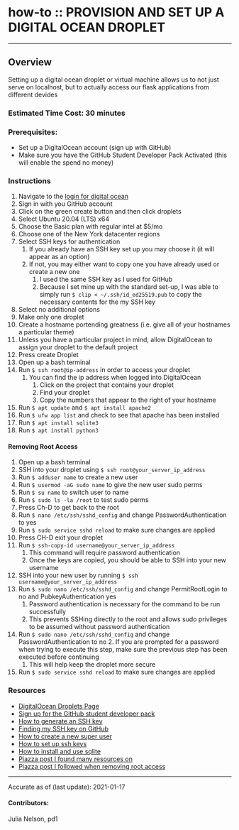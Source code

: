 # how-to :: PROVISION AND SET UP A DIGITAL OCEAN DROPLET
---
## Overview
Setting up a digital ocean droplet or virtual machine allows us to not just serve on localhost, but to actually access our flask applications from different devides

### Estimated Time Cost: 30 minutes

### Prerequisites:

- Set up a DigitalOcean account (sign up with GitHub)
- Make sure you have the GitHub Student Developer Pack Activated (this will enable the spend no money)

### Instructions

1. Navigate to the [login for digital ocean](https://cloud.digitalocean.com/projects/login)
2. Sign in with you GitHub account
3. Click on the green create button and then click droplets
4. Select Ubuntu 20.04 (LTS) x64
5. Choose the Basic plan with regular intel at $5/mo
6. Choose one of the New York datacenter regions
7. Select SSH keys for authentication
    1. If you already have an SSH key set up you may choose it (it will appear as an option)
    2. If not, you may either want to copy one you have already used or create a new one
        1. I used the same SSH key as I used for GitHub
        2. Because I set mine up with the standard set-up, I was able to simply run `$ clip < ~/.ssh/id_ed25519.pub` to copy the necessary contents for the my SSH key
8. Select no additional options
9. Make only one droplet
10. Create a hostname portending greatness (i.e. give all of your hostnames a particular theme)
11. Unless you have a particular project in mind, allow DigitalOcean to assign your droplet to the default project
12. Press create Droplet
13. Open up a bash terminal
14. Run `$ ssh root@ip-address` in order to access your droplet
    1. You can find the ip address when logged into DigitalOcean
        1. Click on the project that contains your droplet
        1. Find your droplet
        2. Copy the numbers that appear to the right of your hostname
15. Run `$ apt update` and `$ apt install apache2`
16. Run `$ ufw app list` and check to see that apache has been installed
17. Run `$ apt install sqlite3`
18. Run `$ apt install python3`

#### Removing Root Access

1. Open up a bash terminal
2. SSH into your droplet using `$ ssh root@your_server_ip_address`
3. Run `$ adduser name` to create a new user
4. Run `$ usermod -aG sudo name` to give the new user sudo perms
5. Run `$ su name` to switch user to name
6. Run `$ sudo ls -la /root` to test sudo perms
7. Press Ch-D to get back to the root
8. Run `$ nano /etc/ssh/sshd_config` and change PasswordAuthentication to yes
9. Run `$ sudo service sshd reload` to make sure changes are applied
10. Press CH-D exit your droplet
11. Run `$ ssh-copy-id username@your_server_ip_address`
    1. This command will require password authentication
    2. Once the keys are copied, you should be able to SSH into your new username
13. SSH into your new user by running `$ ssh username@your_server_ip_address`
14. Run `$ sudo nano /etc/ssh/sshd_config` and change PermitRootLogin to no and PubkeyAuthentication yes
    1. Password authentication is necessary for the command to be run successfully
    1. This prevents SSHing directly to the root and allows sudo privileges to be assumed without password authentication
14. Run `$ sudo nano /etc/ssh/sshd_config` and change PasswordAuthentication to no
    2. If you are prompted for a password when trying to execute this step, make sure the previous step has been executed before continuing
    1. This will help keep the droplet more secure
15. Run `$ sudo service sshd reload` to make sure changes are applied

### Resources
* [DigitalOcean Droplets Page](https://www.digitalocean.com/products/droplets/)
* [Sign up for the GitHub student developer pack](https://education.github.com/discount_requests/student_application)
* [How to generate an SSH key](https://docs.github.com/en/authentication/connecting-to-github-with-ssh/generating-a-new-ssh-key-and-adding-it-to-the-ssh-agent)
* [Finding my SSH key on GitHub](https://docs.github.com/en/authentication/connecting-to-github-with-ssh/adding-a-new-ssh-key-to-your-github-account)
* [How to create a new super user](https://www.digitalocean.com/community/tutorials/how-to-create-a-new-sudo-enabled-user-on-ubuntu-18-04-quickstart)
* [How to set up ssh keys](https://www.digitalocean.com/community/tutorials/how-to-set-up-ssh-keys-on-ubuntu-20-04#step-2-%E2%80%94-copying-the-public-key-to-your-ubuntu-server)
* [How to install and use sqlite](https://www.digitalocean.com/community/tutorials/how-to-install-and-use-sqlite-on-ubuntu-20-04)
* [Piazza post I found many resources on](https://piazza.com/class/kv0wqn7faux3ye?cid=137)
* [Piazza post I followed when removing root access](https://piazza.com/class/kv0wqn7faux3ye?cid=140)

---

Accurate as of (last update): 2021-01-17

#### Contributors:  
Julia Nelson, pd1  
